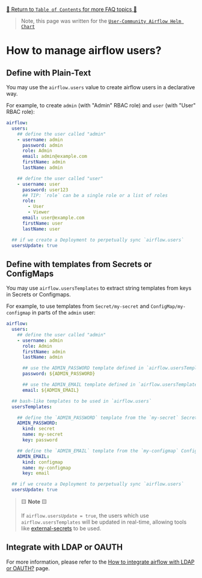 [🔗 Return to `Table of Contents` for more FAQ topics 🔗](https://github.com/airflow-helm/charts/tree/main/charts/airflow#frequently-asked-questions)

> Note, this page was written for the [`User-Community Airflow Helm Chart`](https://github.com/airflow-helm/charts/tree/main/charts/airflow)

# How to manage airflow users?

## Define with Plain-Text

You may use the `airflow.users` value to create airflow users in a declarative way.

For example, to create `admin` (with "Admin" RBAC role) and `user` (with "User" RBAC role):

```yaml
airflow:
  users:
    ## define the user called "admin"
    - username: admin
      password: admin
      role: Admin
      email: admin@example.com
      firstName: admin
      lastName: admin

    ## define the user called "user"
    - username: user
      password: user123
      ## TIP: `role` can be a single role or a list of roles
      role:
        - User
        - Viewer
      email: user@example.com
      firstName: user
      lastName: user

  ## if we create a Deployment to perpetually sync `airflow.users`
  usersUpdate: true
```

## Define with templates from Secrets or ConfigMaps

You may use `airflow.usersTemplates` to extract string templates from keys in Secrets or Configmaps.

For example, to use templates from `Secret/my-secret` and `ConfigMap/my-configmap` in parts of the `admin` user:

```yaml
airflow:
  users:
    ## define the user called "admin"
    - username: admin
      role: Admin
      firstName: admin
      lastName: admin

      ## use the ADMIN_PASSWORD template defined in `airflow.usersTemplates`
      password: ${ADMIN_PASSWORD}

      ## use the ADMIN_EMAIL template defined in `airflow.usersTemplates`
      email: ${ADMIN_EMAIL}

  ## bash-like templates to be used in `airflow.users`
  usersTemplates:

    ## define the `ADMIN_PASSWORD` template from the `my-secret` Secret
    ADMIN_PASSWORD:
      kind: secret
      name: my-secret
      key: password

    ## define the `ADMIN_EMAIL` template from the `my-configmap` ConfigMap
    ADMIN_EMAIL:
      kind: configmap
      name: my-configmap
      key: email

  ## if we create a Deployment to perpetually sync `airflow.users`
  usersUpdate: true
```

> 🟨 __Note__ 🟨
>
> If `airflow.usersUpdate = true`, the users which use `airflow.usersTemplates` will be updated in real-time, allowing tools like [external-secrets](https://github.com/external-secrets/kubernetes-external-secrets) to be used.

## Integrate with LDAP or OAUTH

For more information, please refer to the [How to integrate airflow with LDAP or OAUTH?](ldap-oauth.md) page.
